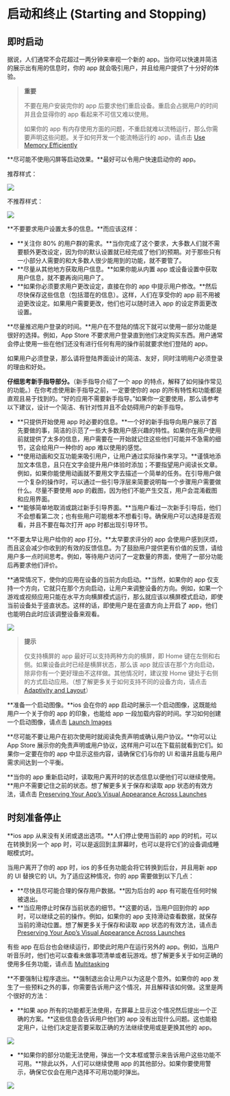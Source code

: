 # 启动和终止 (Starting and Stopping)

## 即时启动

据说，人们通常不会花超过一两分钟来审视一个新的 app。当你可以快速并简洁的展示出有用的信息时，你的 app 就会吸引用户，并且给用户提供了十分好的体验。

>**重要**
>
>不要在用户安装完你的 app 后要求他们重启设备。重启会占据用户的时间并且会显得你的 app 看起来不可信又难以使用。
>
>如果你的 app 有内存使用方面的问题，不重启就难以流畅运行，那么你需要声明这些问题。关于如何开发一个能流畅运行的 app，请点击 [Use Memory Efficiently](https://developer.apple.com/library/ios/documentation/iPhone/Conceptual/iPhoneOSProgrammingGuide/PerformanceTips/PerformanceTips.html#//apple_ref/doc/uid/TP40007072-CH7-SW8)

**尽可能不使用闪屏等启动效果。**最好可以令用户快速启动你的 app。

推荐样式：

![](images/avoid_startup_r_2x.png)

不推荐样式：

![](images/avoid_startup_nr_2x.png)

**不要要求用户设置太多的信息。**而应该这样：

* **关注你 80% 的用户群的需求。**当你完成了这个要求，大多数人们就不需要额外更改设定，因为你的默认设置就已经完成了他们的预期。对于那些只有一小部分人需要的和大多数人很少能用到的功能，就不要管了。
* **尽量从其他地方获取用户信息。**如果你能从内置 app 或设备设置中获取用户信息，就不要再询问用户了。
* **如果你必须要求用户更改设定，直接在你的 app 中提示用户修改。**然后尽快保存这些信息（包括潜在的信息）。这样，人们在享受你的 app 前不用被迫更改设定。如果用户需要更改，他们也可以随时进入 app 的设定界面更改设置。

**尽量推迟用户登录的时间。**用户在不登陆的情况下就可以使用一部分功能是很好的选择。例如，App Store 不要求用户登录直到他们决定购买东西。用户通常会停止使用一些在他们还没有进行任何有用的操作前就要求他们登陆的 app。

如果用户必须登录，那么请将登陆界面设计的简洁、友好，同时注明用户必须登录的理由和好处。

**仔细思考新手指导部分。**（新手指导介绍了一个 app 的特点，解释了如何操作常见的功能。）在你考虑使用新手指导之前，一定要使你的 app 的所有特性和功能都是直观且易于找到的。“好的应用不需要新手指导。”如果你一定要使用，那么请参考以下建议，设计一个简洁、有针对性并且不会妨碍用户的新手指导。

* **只提供开始使用 app 时必要的信息。**一个好的新手指导向用户展示了首先要做的事，简洁的示范了一些大多数用户感兴趣的特性。如果你在用户使用前就提供了太多的信息，用户需要在一开始就记住这些他们可能并不急需的细节，这会给用户一种你的 app 难以使用的感觉。
* **使用动画和交互功能来吸引用户，让用户通过实际操作来学习。**谨慎地添加文本信息，且只在文字会提升用户体验时添加；不要指望用户阅读长文章。例如，如果你能使用动画就不要用文字去描述一个简单的任务。在引导用户做一个复杂的操作时，可以通过一些引导浮层来简要说明每一个步骤用户需要做什么。尽量不要使用 app 的截图，因为他们不能产生交互，用户会混淆截图和应用界面。
* **能够简单地取消或跳过新手引导界面。**当用户看过一次新手引导后，他们不会想看第二次；也有些用户可能根本不想看引导。确保用户可以选择是否观看，并且不要在每次打开 app 时都出现引导环节。

**不要太早让用户给你的 app 打分。**太早要求评分的 app 会使用户感到厌烦，而且这会减少你收到的有效的反馈信息。为了鼓励用户提供更有价值的反馈，请给用户多一点时间思考。例如，等待用户访问了一定数量的界面，使用了一部分功能后再要求他们评价。

**通常情况下，使你的应用在设备的当前方向启动。**当然，如果你的 app 仅支持一个方向，它就只在那个方向启动，让用户来调整设备的方向。例如，如果一个游戏或视频应用只能在水平方向横屏模式运行，那么就应该以横屏模式启动，即使当前设备处于竖直状态。这样的话，即使用户是在竖直方向上开启了 app，他们也能明白此时应该调整设备来观看。

![](images/default_orientation_2x.png)

>**提示**
>
>仅支持横屏的 app 最好可以支持两种方向的横屏，即 Home 键在左侧和右侧。如果设备此时已经是横屏状态，那么该 app 就应该在那个方向启动，除非你有一个更好理由不这样做。其他情况时，建议按 Home 键处于右侧的方式启动应用。（想了解更多关于如何支持不同的设备方向，请点击 [Adaptivity and Layout](https://developer.apple.com/library/ios/documentation/UserExperience/Conceptual/MobileHIG/LayoutandAppearance.html#//apple_ref/doc/uid/TP40006556-CH54-SW1)）

**准备一个启动图像。**ios 会在你的 app 启动时展示一个启动图像，这既能给用户一个关于你的 app 的印象，也能给 app 一段加载内容的时间。学习如何创建一个启动图像，请点击 [Launch Images](https://developer.apple.com/library/ios/documentation/UserExperience/Conceptual/MobileHIG/LaunchImages.html#//apple_ref/doc/uid/TP40006556-CH22-SW1)

**尽可能不要让用户在初次使用时就阅读免责声明或确认用户协议。**你可以让 App Store 展示你的免责声明或用户协议，这样用户可以在下载前就看到它们。如果你一定要在你的 app 中显示这些内容，请确保它们与你的 UI 和谐并且能与用户需求间达到一个平衡。

**当你的 app 重新启动时，读取用户离开时的状态信息以便他们可以继续使用。**用户不需要记住之前的状态。想了解更多关于保存和读取 app 状态的有效方法，请点击 [Preserving Your App’s Visual Appearance Across Launches](https://developer.apple.com/library/ios/documentation/iPhone/Conceptual/iPhoneOSProgrammingGuide/StrategiesforImplementingYourApp/StrategiesforImplementingYourApp.html#//apple_ref/doc/uid/TP40007072-CH5-SW2)

## 时刻准备停止

**ios app 从来没有关闭或退出选项。**人们停止使用当前的 app 的时机，可以在转换到另一个 app 时，可以是返回到主屏幕时，也可以是将它们的设备调成睡眠模式时。

当用户离开了你的 app 时，ios 的多任务功能会将它转换到后台，并且用新 app 的 UI 替换它的 UI。为了适应这种情况，你的 app 需要做到以下几点：

* **尽快且尽可能合理的保存用户数据。**因为后台的 app 有可能在任何时候被退出。
* **当应用停止时保存当前状态的细节。**这要的话，当用户回到你的 app 时，可以继续之前的操作。例如，如果你的 app 支持滑动查看数据，就保存当前的滑动位置。想了解更多关于保存和读取 app 状态的有效方法，请点击 [Preserving Your App’s Visual Appearance Across Launches](https://developer.apple.com/library/ios/documentation/iPhone/Conceptual/iPhoneOSProgrammingGuide/StrategiesforImplementingYourApp/StrategiesforImplementingYourApp.html#//apple_ref/doc/uid/TP40007072-CH5-SW2)

有些 app 在后台也会继续运行，即使此时用户在运行另外的 app。例如，当用户听音乐时，他们也可以查看未做事项清单或者玩游戏。想了解更多关于如何正确的使用多任务功能，请点击 [Multitasking](https://developer.apple.com/library/ios/documentation/UserExperience/Conceptual/MobileHIG/Multitasking.html#//apple_ref/doc/uid/TP40006556-CH38-SW1)

**不要强制让程序退出。**强制退出会让用户以为这是个意外。如果你的 app 发生了一些预料之外的事，你需要告诉用户这个情况，并且解释该如何做。这里是两个很好的方法：

* **如果 app 所有的功能都无法使用，在屏幕上显示这个情况然后提出一个正确的方案。**这些信息会告诉用户他们的 app 没有出现什么问题。这也能稳定用户，让他们决定是否要采取正确的方法继续使用或是更换其他的 app。

![](images/all_features_unavailable_2x.png)

* **如果你的部分功能无法使用，弹出一个文本框或警示来告诉用户这些功能不可用。**除此以外，人们可以继续使用 app 的其他部分。如果你要使用警示，确保它仅会在用户选择不可用功能时弹出。


![](images/one_feature_unavailable_2x.png)
